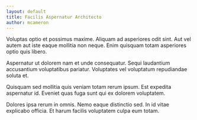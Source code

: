 ```yaml
---
layout: default
title: Facilis Aspernatur Architecto
author: mcameron
---
```


Voluptas optio et possimus maxime. Aliquam ad asperiores odit sint. Aut vel autem aut iste eaque mollitia non neque. Enim quisquam totam asperiores optio quis libero.

Aspernatur ut dolorem nam et unde consequatur. Sequi laudantium accusantium voluptatibus pariatur. Voluptates vel voluptatum repudiandae soluta et.

Quisquam sed mollitia quis veniam totam rerum ipsum. Est expedita aspernatur id. Eveniet quas fuga sunt qui ex dolorem voluptatem.

Dolores ipsa rerum in omnis. Nemo eaque distinctio sed. In id vitae explicabo officia. Et harum facilis voluptatem culpa eum totam.
